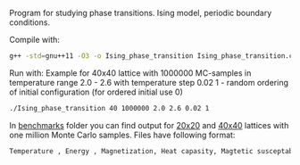 Program for studying phase transitions.
Ising model, periodic boundary conditions.

Compile with:

```bash
g++ -std=gnu++11 -O3 -o Ising_phase_transition Ising_phase_transition.cpp
```

Run with:
Example for 40x40 lattice with 1000000 MC-samples in temperature range 2.0 - 2.6 with temperature step 0.02
1 - random ordering of initial configuration (for ordered initial use 0)
```bash
./Ising_phase_transition 40 1000000 2.0 2.6 0.02 1
```
In [benchmarks](/Project_4/src/phase_transition/benchmarks) folder you can find output for [20x20](/Project_4/src/phase_transition/benchmarks/Expectations_temperature_20_10_6) and [40x40](/Project_4/src/phase_transition/benchmarks/Expectations_temperature_40_10_6) lattices with one million Monte Carlo samples.
Files have following format: 

```bash
Temperature , Energy , Magnetization, Heat capasity, Magtetic susceptability
```
